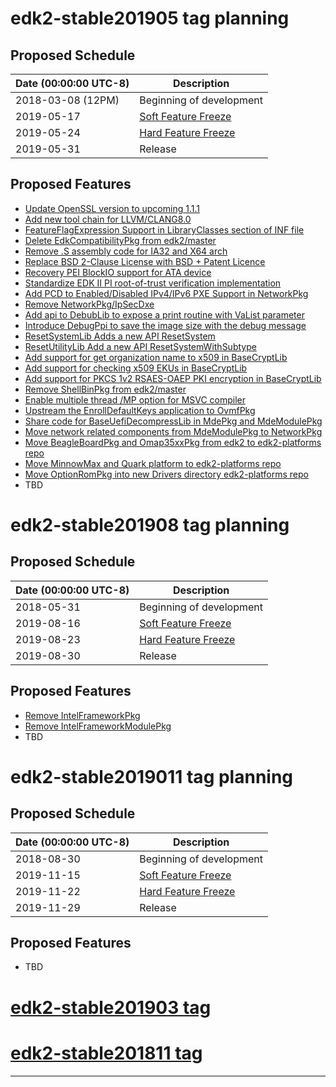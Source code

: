 # edk2-stable201905 tag planning

## Proposed Schedule

| Date (00:00:00 UTC-8)| Description                              |
| ---------------------| ---------------------------------------- |
| 2018-03-08 (12PM)    | Beginning of development                 |
| 2019-05-17           | [Soft Feature Freeze](SoftFeatureFreeze) |
| 2019-05-24           | [Hard Feature Freeze](HardFeatureFreeze) |
| 2019-05-31           | Release                                  |

## Proposed Features
* [Update OpenSSL version to upcoming 1.1.1](https://bugzilla.tianocore.org/show_bug.cgi?id=1089)
* [Add new tool chain for LLVM/CLANG8.0](https://bugzilla.tianocore.org/show_bug.cgi?id=1603)
* [FeatureFlagExpression Support in LibraryClasses section of INF file](https://bugzilla.tianocore.org/show_bug.cgi?id=1446)
* [Delete EdkCompatibilityPkg from edk2/master](https://bugzilla.tianocore.org/show_bug.cgi?id=1103)
* [Remove .S assembly code for IA32 and X64 arch](https://bugzilla.tianocore.org/show_bug.cgi?id=1594)
* [Replace BSD 2-Clause License with BSD + Patent Licence](https://bugzilla.tianocore.org/show_bug.cgi?id=1373)
* [Recovery PEI BlockIO support for ATA device](https://bugzilla.tianocore.org/show_bug.cgi?id=1483)
* [Standardize EDK II PI root-of-trust verification implementation](https://bugzilla.tianocore.org/show_bug.cgi?id=1617)
* [Add PCD to Enabled/Disabled IPv4/IPv6 PXE Support in NetworkPkg](https://bugzilla.tianocore.org/show_bug.cgi?id=1695)
* [Remove NetworkPkg/IpSecDxe](https://bugzilla.tianocore.org/show_bug.cgi?id=1697)
* [Add api to DebubLib to expose a print routine with VaList parameter](https://bugzilla.tianocore.org/show_bug.cgi?id=1395)
* [Introduce DebugPpi to save the image size with the debug message](https://bugzilla.tianocore.org/show_bug.cgi?id=1549)
* [ResetSystemLib Adds a new API ResetSystem](https://bugzilla.tianocore.org/show_bug.cgi?id=1460)
* [ResetUtilityLib Add a new API ResetSystemWithSubtype](https://bugzilla.tianocore.org/show_bug.cgi?id=1458)
* [Add support for get organization name to x509 in BaseCryptLib](https://bugzilla.tianocore.org/show_bug.cgi?id=1401)
* [Add support for checking x509 EKUs in BaseCryptLib](https://bugzilla.tianocore.org/show_bug.cgi?id=1402)
* [Add support for PKCS 1v2 RSAES-OAEP PKI encryption in BaseCryptLib](https://bugzilla.tianocore.org/show_bug.cgi?id=1403)
* [Remove ShellBinPkg from edk2/master](https://bugzilla.tianocore.org/show_bug.cgi?id=1675)
* [Enable multiple thread /MP option for MSVC compiler](https://bugzilla.tianocore.org/show_bug.cgi?id=1672)
* [Upstream the EnrollDefaultKeys application to OvmfPkg](https://bugzilla.tianocore.org/show_bug.cgi?id=1747)
* [Share code for BaseUefiDecompressLib in MdePkg and MdeModulePkg](https://bugzilla.tianocore.org/show_bug.cgi?id=1722)
* [Move network related components from MdeModulePkg to NetworkPkg](https://bugzilla.tianocore.org/show_bug.cgi?id=1293)
* [Move BeagleBoardPkg and Omap35xxPkg from edk2 to edk2-platforms repo](https://bugzilla.tianocore.org/show_bug.cgi?id=1467)
* [Move MinnowMax and Quark platform to edk2-platforms repo](https://bugzilla.tianocore.org/show_bug.cgi?id=1374)
* [Move OptionRomPkg into new Drivers directory edk2-platforms repo](https://bugzilla.tianocore.org/show_bug.cgi?id=1793)
* TBD

# edk2-stable201908 tag planning

## Proposed Schedule

| Date (00:00:00 UTC-8)| Description                              |
| ---------------------| ---------------------------------------- |
| 2018-05-31           | Beginning of development                 |
| 2019-08-16           | [Soft Feature Freeze](SoftFeatureFreeze) |
| 2019-08-23           | [Hard Feature Freeze](HardFeatureFreeze) |
| 2019-08-30           | Release                                  |

## Proposed Features
* [Remove IntelFrameworkPkg](https://bugzilla.tianocore.org/show_bug.cgi?id=1604)
* [Remove IntelFrameworkModulePkg](https://bugzilla.tianocore.org/show_bug.cgi?id=1605)
* TBD

# edk2-stable2019011 tag planning

## Proposed Schedule

| Date (00:00:00 UTC-8)| Description                              |
| ---------------------| ---------------------------------------- |
| 2018-08-30           | Beginning of development                 |
| 2019-11-15           | [Soft Feature Freeze](SoftFeatureFreeze) |
| 2019-11-22           | [Hard Feature Freeze](HardFeatureFreeze) |
| 2019-11-29           | Release                                  |

## Proposed Features
* TBD

# [edk2-stable201903 tag](https://github.com/tianocore/edk2/releases/tag/edk2-stable201903)
# [edk2-stable201811 tag](https://github.com/tianocore/edk2/releases/tag/edk2-stable201811)

---
